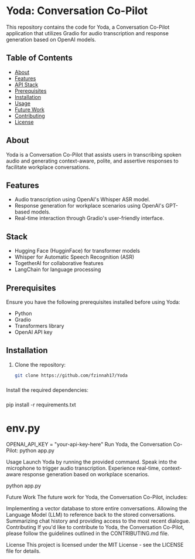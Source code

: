 # Yoda: Conversation Co-Pilot

This repository contains the code for Yoda, a Conversation Co-Pilot application that utilizes Gradio for audio transcription and response generation based on OpenAI models.

## Table of Contents

- [About](#about)
- [Features](#features)
- [API Stack](#api-stack)
- [Prerequisites](#prerequisites)
- [Installation](#installation)
- [Usage](#usage)
- [Future Work](#future-work)
- [Contributing](#contributing)
- [License](#license)

## About

Yoda is a Conversation Co-Pilot that assists users in transcribing spoken audio and generating context-aware, polite, and assertive responses to facilitate workplace conversations.

## Features

- Audio transcription using OpenAI's Whisper ASR model.
- Response generation for workplace scenarios using OpenAI's GPT-based models.
- Real-time interaction through Gradio's user-friendly interface.

## Stack

- Hugging Face (HugginFace) for transformer models
- Whisper for Automatic Speech Recognition (ASR)
- TogetherAI for collaborative features
- LangChain for language processing

## Prerequisites

Ensure you have the following prerequisites installed before using Yoda:

- Python 
- Gradio
- Transformers library
- OpenAI API key

## Installation

1. Clone the repository:

   ```bash
   git clone https://github.com/fzinnah17/Yoda
###

Install the required dependencies:
###
pip install -r requirements.txt
###
# env.py
OPENAI_API_KEY = "your-api-key-here"
Run Yoda, the Conversation Co-Pilot:
python app.py

Usage
Launch Yoda by running the provided command.
Speak into the microphone to trigger audio transcription.
Experience real-time, context-aware response generation based on workplace scenarios.

python app.py

Future Work
The future work for Yoda, the Conversation Co-Pilot, includes:

Implementing a vector database to store entire conversations.
Allowing the Language Model (LLM) to reference back to the stored conversations.
Summarizing chat history and providing access to the most recent dialogue.
Contributing
If you'd like to contribute to Yoda, the Conversation Co-Pilot, please follow the guidelines outlined in the CONTRIBUTING.md file.

License
This project is licensed under the MIT License - see the LICENSE file for details.
